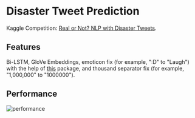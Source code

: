 # Disaster Tweet Prediction
Kaggle Competition: [Real or Not? NLP with Disaster Tweets](https://www.kaggle.com/c/nlp-getting-started/overview).

## Features
Bi-LSTM, GloVe Embeddings, emoticon fix (for example, ":D" to "Laugh") with the help of [this](https://github.com/xga0/emoticon_fix) package, and thousand separator  fix (for example, "1,000,000" to "1000000").

## Performance
![performance](https://raw.githubusercontent.com/xga0/disaster_tweet_prediction/master/img/disaster%20tweet.png)
